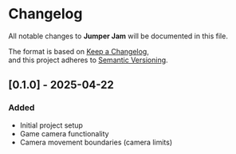 # Changelog

All notable changes to **Jumper Jam** will be documented in this file.

The format is based on [Keep a Changelog](https://keepachangelog.com/en/1.0.0/),  
and this project adheres to [Semantic Versioning](https://semver.org/spec/v2.0.0.html).

## [0.1.0] - 2025-04-22
### Added
- Initial project setup
- Game camera functionality
- Camera movement boundaries (camera limits)
